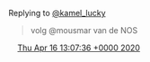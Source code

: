 Replying to [@kamel\_lucky](https://twitter.com/kamel_lucky/status/1250757272508207104)

> volg @mousmar van de NOS

<img src="../../media/tweet.ico" width="12" /> [Thu Apr 16 13:07:36 +0000 2020](https://twitter.com/DromerDenker/status/1250772832721817602)